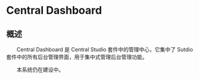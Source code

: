 # Central Dashboard
## 概述
&emsp;&emsp;Central Dashboard 是 Central Studio 套件中的管理中心，它集中了 Sutdio 套件中的所有后台管理界面，用于集中式管理后台管理功能。

&emsp;&emsp;本系统仍在建设中。
